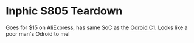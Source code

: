 # Inphic S805 Teardown

Goes for $15 on [AliExpress](http://www.aliexpress.com/item/inphic-i5-S805-wifi-smart-tv-box-set-top-box-quad-core-1g-8g-android4-4/32504955757.html), has same SoC as the [Odroid C1](http://odroid.com/dokuwiki/doku.php?id=en:c1_hardware). Looks like a poor man's Odroid to me!


